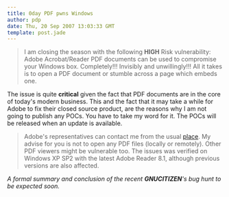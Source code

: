 ```yaml
---
title: 0day PDF pwns Windows
author: pdp
date: Thu, 20 Sep 2007 13:03:33 GMT
template: post.jade
---
```


> I am closing the season with the following **HIGH** Risk vulnerability: Adobe Acrobat/Reader PDF documents can be used to compromise your Windows box. Completely!!! Invisibly and unwillingly!!! All it takes is to open a PDF document or stumble across a page which embeds one.

The issue is quite **critical** given the fact that PDF documents are in the core of today's modern business. This and the fact that it may take a while for Adobe to fix their closed source product, are the reasons why I am not going to publish any POCs. You have to take my word for it. The POCs will be released when an update is available.

> Adobe's representatives can contact me from the usual [place](http://www.gnucitizen.org/contact). My advise for you is not to open any PDF files (locally or remotely). Other PDF viewers might be vulnerable too. The issues was verified on Windows XP SP2 with the latest Adobe Reader 8.1, although previous versions are also affected.

_A formal summary and conclusion of the recent **GNUCITIZEN**'s bug hunt to be expected soon._
